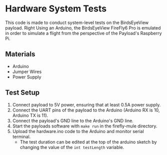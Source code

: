 # Hardware System Tests
This code is made to conduct system-level tests on the BirdsEyeView payload. Right Using an Arduino, the BirdsEyeView FireFly6 Pro is emulated in order to simulate a flight from the perspective of the Payload's Raspberry Pi.

## Materials

* Arduino
* Jumper Wires
* Power Supply

## Test Setup

1) Connect payload to 5V power, ensuring that at least 0.5A power supply.
2) Connect the UART pins of the payload to the Arduino (Arduino RX is 10, Arduino TX is 11).
3) Connect the payload's GND line to the Arduino's GND line.
4) Start the payloads software with `make run` in the firefly-mule directory.
5) Upload the hardware.ino code to the Arduino and monitor serial terminal.
    * The test duration can be edited at the top of the arduino sketch by changing the value of the `int testLength` variable.
